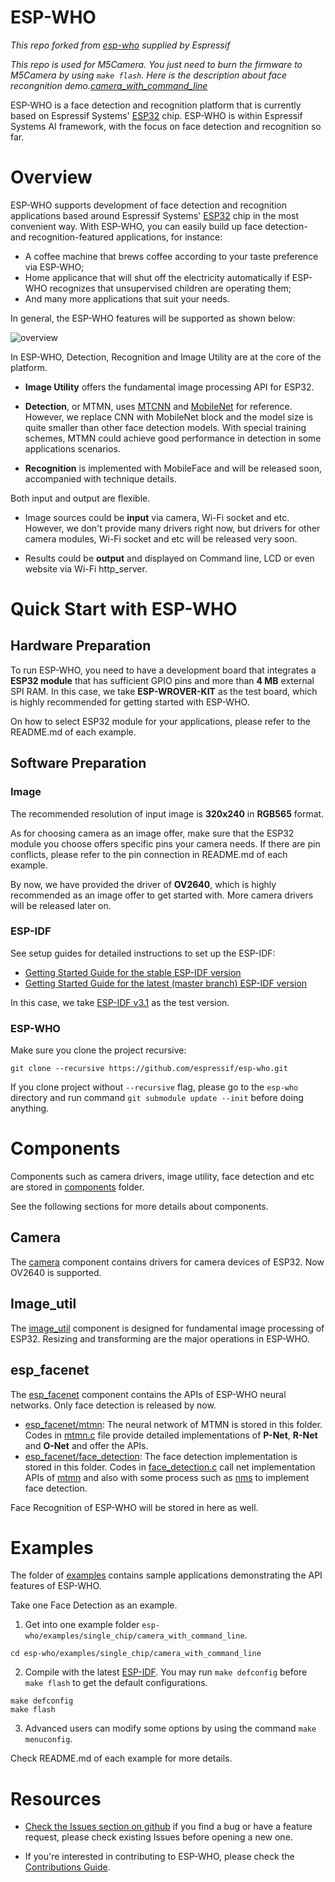 # ESP-WHO

*This repo forked from [esp-who](https://github.com/espressif/esp-who) supplied by Espressif*

*This repo is used for M5Camera. You just need to burn the firmware to M5Camera by using `make flash`. Here is the description about face recongnition demo.[camera_with_command_line](https://github.com/m5stack/esp-who/blob/master/examples/single_chip/camera_with_command_line/README.md)*

ESP-WHO is a face detection and recognition platform that is currently based on Espressif Systems' [ESP32](https://espressif.com/en/products/hardware/esp32/overview) chip. ESP-WHO is within Espressif Systems AI framework, with the focus on face detection and recognition so far.

# Overview
ESP-WHO supports development of face detection and recognition applications based around Espressif Systems' [ESP32](https://espressif.com/en/products/hardware/esp32/overview) chip in the most convenient way. With ESP-WHO, you can easily build up face detection- and recognition-featured applications, for instance:
* A coffee machine that brews coffee according to your taste preference via ESP-WHO;
* Home applicance that will shut off the electricity automatically if ESP-WHO recognizes that unsupervised children are operating them;
* And many more applications that suit your needs.

In general, the ESP-WHO features will be supported as shown below:

![overview](img/overview.png)

In ESP-WHO, Detection, Recognition and Image Utility are at the core of the platform.


* **Image Utility** offers the fundamental image processing API for ESP32.

* **Detection**, or MTMN, uses [MTCNN](http://cn.arxiv.org/abs/1604.02878) and [MobileNet](https://arxiv.org/abs/1801.04381) for reference. However, we replace CNN with MobileNet block and the model size is quite smaller than other face detection models. With special training schemes, MTMN could achieve good performance in detection in some applications scenarios.

* **Recognition** is implemented with MobileFace and will be released soon, accompanied with technique details.


Both input and output are flexible.

* Image sources could be **input** via camera, Wi-Fi socket and etc. However, we don't provide many drivers right now, but drivers for other camera modules, Wi-Fi socket and etc will be released very soon.

* Results could be **output** and displayed on Command line, LCD or even website via Wi-Fi http_server.


# Quick Start with ESP-WHO

## Hardware Preparation

To run ESP-WHO, you need to have a development board that integrates a **ESP32 module** that has sufficient GPIO pins and more than **4 MB** external SPI RAM. In this case, we take **ESP-WROVER-KIT** as the test board, which is highly recommended for getting started with ESP-WHO.

On how to select ESP32 module for your applications, please refer to the README.md of each example.

## Software Preparation

### Image

The recommended resolution of input image is **320x240** in **RGB565** format.

As for choosing camera as an image offer, make sure that the ESP32 module you choose offers specific pins your camera needs. If there are pin conflicts, please refer to the pin connection in README.md of each example.

By now, we have provided the driver of **OV2640**, which is highly recommended as an image offer to get started with. More camera drivers will be released later on.



### ESP-IDF
See setup guides for detailed instructions to set up the ESP-IDF:

* [Getting Started Guide for the stable ESP-IDF version](https://docs.espressif.com/projects/esp-idf/en/stable/get-started/)
* [Getting Started Guide for the latest (master branch) ESP-IDF version](https://docs.espressif.com/projects/esp-idf/en/latest/get-started/)

 In this case, we take [ESP-IDF v3.1](https://github.com/espressif/esp-idf/releases/v3.1) as the test version.


### ESP-WHO
Make sure you clone the project recursive:

```
git clone --recursive https://github.com/espressif/esp-who.git
```

 If you clone project without `--recursive` flag, please go to the `esp-who` directory and run command `git submodule update --init` before doing anything.


# Components

Components such as camera drivers, image utility, face detection and etc are stored in [components](components) folder.

See the following sections for more details about components.

## Camera

The [camera](components/camera) component contains drivers for camera devices of ESP32. Now OV2640 is supported.

## Image_util

The [image_util](components/image_util) component is designed for fundamental image processing of ESP32. Resizing and transforming are the major operations in ESP-WHO.

## esp_facenet

The [esp_facenet](components/esp_facenet) component contains the APIs of ESP-WHO neural networks. Only face detection is released by now.

- [esp_facenet/mtmn](components/esp_facenet/mtmn): The neural network of MTMN is stored in this folder. Codes in [mtmn.c](components/esp_facenet/mtmn/mtmn.c) file provide detailed implementations of **P-Net**, **R-Net** and **O-Net** and offer the APIs.
- [esp_facenet/face_detection](components/esp_facenet/face_detection):
The face detection implementation is stored in this folder. Codes in [face_detection.c](components/esp_facenet/face_detection/face_detection.c) call net implementation APIs of [mtmn](components/esp_facenet/mtmn/mtmn.c) and also with some process such as [nms](https://en.wikipedia.org/wiki/Canny_edge_detector#Non-maximum_suppression) to implement face detection.

Face Recognition of ESP-WHO will be stored in here as well.

# Examples
The folder of [examples](examples) contains sample applications demonstrating the API features of ESP-WHO.

Take one Face Detection as an example.

1. Get into one example folder `esp-who/examples/single_chip/camera_with_command_line`.
```
cd esp-who/examples/single_chip/camera_with_command_line
```

2. Compile with the latest [ESP-IDF](https://github.com/espressif/esp-idf). You may run `make defconfig` before `make flash` to get the default configurations.
```
make defconfig
make flash
```
3. Advanced users can modify some options by using the command `make menuconfig`.


Check README.md of each example for more details.


# Resources

* [Check the Issues section on github](https://github.com/espressif/esp-who/issues) if you find a bug or have a feature request, please check existing Issues before opening a new one.

* If you're interested in contributing to ESP-WHO, please check the [Contributions Guide](https://esp-idf.readthedocs.io/en/latest/contribute/index.html).

